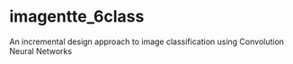 # imagentte_6class
An incremental design approach to image classification using Convolution Neural Networks
